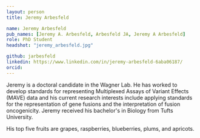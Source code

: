 ```yaml
---
layout: person
title: Jeremy Arbesfeld

name: Jeremy Arbesfeld
pub_names: [Jeremy A. Arbesfeld, Arbesfeld JA, Jeremy A Arbesfeld]
role: PhD Student
headshot: "jeremy_arbesfeld.jpg"

github: jarbesfeld
linkedin: https://www.linkedin.com/in/jeremy-arbesfeld-6aba06187/
orcid:
---
```

Jeremy is a doctoral candidate in the Wagner Lab. He has worked to develop standards for representing Multiplexed Assays of Variant Effects (MAVE) data and his current research interests include applying standards for the representation of gene fusions and the interpretation of fusion oncogenicity. Jeremy received his bachelor's in Biology from Tufts University.

His top five fruits are grapes, raspberries, blueberries, plums, and apricots.
